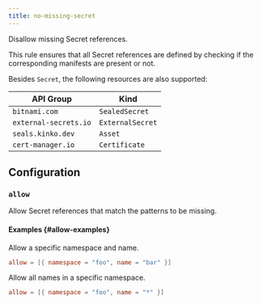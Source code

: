 ```yaml
---
title: no-missing-secret
---
```


Disallow missing Secret references.

This rule ensures that all Secret references are defined by checking if the corresponding manifests are present or not.

Besides `Secret`, the following resources are also supported:

| API Group             | Kind             |
| --------------------- | ---------------- |
| `bitnami.com`         | `SealedSecret`   |
| `external-secrets.io` | `ExternalSecret` |
| `seals.kinko.dev`     | `Asset`          |
| `cert-manager.io`     | `Certificate`    |

## Configuration

### `allow`

Allow Secret references that match the patterns to be missing.

#### Examples {#allow-examples}

Allow a specific namespace and name.

```toml
allow = [{ namespace = "foo", name = "bar" }]
```

Allow all names in a specific namespace.

```toml
allow = [{ namespace = "foo", name = "*" }]
```
